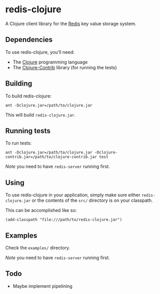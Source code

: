 # redis-clojure

A Clojure client library for the
[Redis](http://code.google.com/p/redis) key value storage system.

## Dependencies

To use redis-clojure, you'll need:

* The [Clojure](http://clojure.org) programming language
* The [Clojure-Contrib](http://code.google.com/p/clojure-contrib) library (for running the tests)

## Building 

To build redis-clojure:

    ant -Dclojure.jar=/path/to/clojure.jar

This will build `redis-clojure.jar`.

## Running tests

To run tests:

    ant -Dclojure.jar=/path/to/clojure.jar -Dclojure-contrib.jar=/path/to/clojure-contrib.jar test

*Note* you need to have `redis-server` running first.

## Using

To use redis-clojure in your application, simply make sure either
`redis-clojure.jar` or the contents of the `src/` directory is on your
classpath.

This can be accomplished like so:

    (add-classpath "file:///path/to/redis-clojure.jar")

## Examples

Check the `examples/` directory.

*Note* you need to have `redis-server` running first.

## Todo

* Maybe implement pipelining
